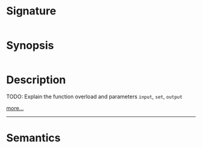 # Signature
```vikid-signature
```

# Synopsis
```vikid-synopsis
```

# Description
TODO: Explain the function overload and parameters `input`, `set`, `output`

[more...](https://en.wikipedia.org/wiki/Complement_(set_theory)#Relative_complement)

----
# Semantics